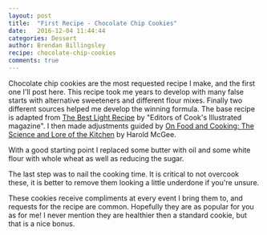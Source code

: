 ```yaml
---
layout: post
title:  "First Recipe - Chocolate Chip Cookies"
date:   2016-12-04 11:44:44
categories: Dessert
author: Brendan Billingsley
recipe: chocolate-chip-cookies
comments: true
---
```

Chocolate chip cookies are the most requested recipe I make, and the first one I'll post here. This
 recipe took me years to develop with many false starts with alternative sweeteners and
 different flour mixes. Finally two different sources helped me develop the winning
 formula. The base recipe is adapted from 
 <a href="https://smile.amazon.com/Light-Recipe-Editors-Illustrated-magazine/dp/0936184973/ref=sr_1_1?ie=UTF8&qid=1474909923&sr=8-1&keywords=the+best+light+recipe+cookbook">
 The Best Light Recipe</a> 
 by "Editors of Cook's Illustrated magazine". I then made adjustments guided by
 <a href="https://smile.amazon.com/Food-Cooking-Science-Lore-Kitchen/dp/0684800012/ref=sr_1_1?ie=UTF8&qid=1474910043&sr=8-1&keywords=on+food+and+cooking">
 On Food and Cooking: The Science and Lore of the Kitchen</a> by Harold McGee. 
 
 With a good starting point I replaced some butter with oil and some white flour 
 with whole wheat as well as reducing the sugar.
 
 The last step was to nail the cooking time. It is 
 critical to not overcook these, it is better to remove them looking a little underdone if you're unsure. 
 
 These cookies receive compliments at every event I bring them to, and requests for the recipe are common. Hopefully
  they are as popular for you as for me! I never mention they are healthier then a standard cookie, but that is a 
 nice bonus.